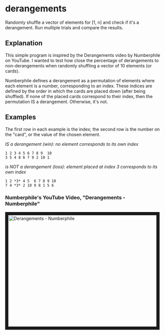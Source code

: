 # derangements
Randomly shuffle a vector of elements for [1, n] and check if it's a derangement. Run multiple trials and compare the results.

## Explanation

This simple program is inspired by the Derangements video by Numberphile on YouTube. I wanted to test how close the percentage of derangements to non-derangements when randomly shuffling a vector of 10 elements (or cards).

Numberphile defines a derangement as a permutation of elements where each element is a number, corresponding to an index. These indices are defined by the order in which the cards are placed down (after being shuffled). If none of the placed cards correspond to their index, then the permutation IS a derangement. Otherwise, it's not.

## Examples
The first row in each example is the index; the second row is the number on the "card", or the value of the chosen element.

*IS a derangement (win): no element corresponds to its own index*
```
1 2 3 4 5 6 7 8 9  10
3 5 4 8 6 7 9 2 10 1
```

*is NOT a derangement (loss): element placed at index 3 corresponds to its own index*
```
1 2 *3* 4 5  6 7 8 9 10
7 4 *3* 2 10 9 8 1 5 6
```

### Numberphile's YouTube Video, "Derangements - Numberphile"
<a href="http://www.youtube.com/watch?feature=player_embedded&v=pbXg5EI5t4c
" target="_blank"><img src="http://img.youtube.com/vi/pbXg5EI5t4c/0.jpg" 
alt="Derangements - Numberphile" width="480" height="360" border="10" /></a>
